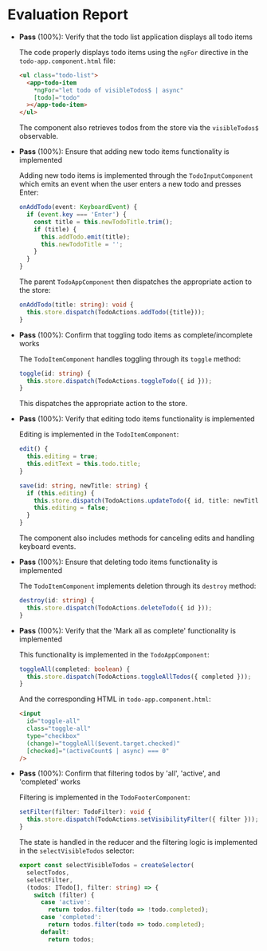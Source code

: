 # Evaluation Report

- **Pass** (100%): Verify that the todo list application displays all todo items
  
  The code properly displays todo items using the `ngFor` directive in the `todo-app.component.html` file:
  ```html
  <ul class="todo-list">
    <app-todo-item
      *ngFor="let todo of visibleTodos$ | async"
      [todo]="todo"
    ></app-todo-item>
  </ul>
  ```
  The component also retrieves todos from the store via the `visibleTodos$` observable.

- **Pass** (100%): Ensure that adding new todo items functionality is implemented
  
  Adding new todo items is implemented through the `TodoInputComponent` which emits an event when the user enters a new todo and presses Enter:
  ```typescript
  onAddTodo(event: KeyboardEvent) {
    if (event.key === 'Enter') {
      const title = this.newTodoTitle.trim();
      if (title) {
        this.addTodo.emit(title);
        this.newTodoTitle = '';
      }
    }
  }
  ```
  The parent `TodoAppComponent` then dispatches the appropriate action to the store:
  ```typescript
  onAddTodo(title: string): void {
    this.store.dispatch(TodoActions.addTodo({title}));
  }
  ```

- **Pass** (100%): Confirm that toggling todo items as complete/incomplete works
  
  The `TodoItemComponent` handles toggling through its `toggle` method:
  ```typescript
  toggle(id: string) {
    this.store.dispatch(TodoActions.toggleTodo({ id }));
  }
  ```
  This dispatches the appropriate action to the store.

- **Pass** (100%): Verify that editing todo items functionality is implemented
  
  Editing is implemented in the `TodoItemComponent`:
  ```typescript
  edit() {
    this.editing = true;
    this.editText = this.todo.title;
  }

  save(id: string, newTitle: string) {
    if (this.editing) {
      this.store.dispatch(TodoActions.updateTodo({ id, title: newTitle }));
      this.editing = false;
    }
  }
  ```
  The component also includes methods for canceling edits and handling keyboard events.

- **Pass** (100%): Ensure that deleting todo items functionality is implemented
  
  The `TodoItemComponent` implements deletion through its `destroy` method:
  ```typescript
  destroy(id: string) {
    this.store.dispatch(TodoActions.deleteTodo({ id }));
  }
  ```

- **Pass** (100%): Verify that the 'Mark all as complete' functionality is implemented
  
  This functionality is implemented in the `TodoAppComponent`:
  ```typescript
  toggleAll(completed: boolean) {
    this.store.dispatch(TodoActions.toggleAllTodos({ completed }));
  }
  ```
  And the corresponding HTML in `todo-app.component.html`:
  ```html
  <input
    id="toggle-all"
    class="toggle-all"
    type="checkbox"
    (change)="toggleAll($event.target.checked)"
    [checked]="(activeCount$ | async) === 0"
  />
  ```

- **Pass** (100%): Confirm that filtering todos by 'all', 'active', and 'completed' works
  
  Filtering is implemented in the `TodoFooterComponent`:
  ```typescript
  setFilter(filter: TodoFilter): void {
    this.store.dispatch(TodoActions.setVisibilityFilter({ filter }));
  }
  ```
  The state is handled in the reducer and the filtering logic is implemented in the `selectVisibleTodos` selector:
  ```typescript
  export const selectVisibleTodos = createSelector(
    selectTodos,
    selectFilter,
    (todos: ITodo[], filter: string) => {
      switch (filter) {
        case 'active':
          return todos.filter(todo => !todo.completed);
        case 'completed':
          return todos.filter(todo => todo.completed);
        default:
          return todos;